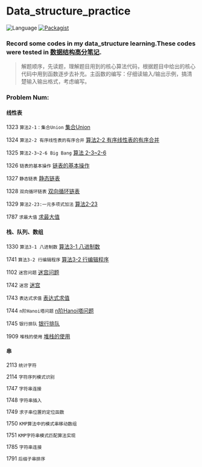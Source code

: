# Data_structure_practice

![Language](https://img.shields.io/badge/language-Python%20%2F%20C++%2011-orange.svg)  [![Packagist](https://img.shields.io/packagist/l/doctrine/orm.svg?maxAge=2592000)]()

### Record some codes in my data_structure learning.These codes  were tested in [数据结构高分笔记](http://codeup.cn/problemset.php?search=%E6%95%B0%E6%8D%AE%E7%BB%93%E6%9E%84%E9%AB%98%E5%88%86%E7%AC%94%E8%AE%B0).

> 解题顺序，先读题，理解题目用到的核心算法代码，根据题目中给出的核心代码中用到函数逐步去补充。主函数的编写：仔细读输入/输出示例，搞清楚输入输出格式，考虑编写。

### Problem Num:

#### 线性表

1323 `算法2-1：集合Union`  [集合Union](http://codeup.cn/problem.php?id=1323)

1324 `算法2-2 有序线性表的有序合并` [算法2-2 有序线性表的有序合并](http://codeup.cn/problem.php?id=1324)

1325 `算法2-3~2-6 Big Bang` [算法 2-3~2-6](http://codeup.cn/problem.php?id=1325)

1326 `链表的基本操作` [链表的基本操作](http://codeup.cn/problem.php?id=1326)

1327 `静态链表` [静态链表](http://codeup.cn/problem.php?id=1327)

1328 `双向循环链表` [双向循环链表](http://codeup.cn/problem.php?id=1328)

1329 `算法2-23:一元多项式加法` [算法2-23](http://codeup.cn/problem.php?id=1329)

1787 `求最大值` [求最大值](http://codeup.cn/problem.php?id=1787)

#### 栈、队列、数组

1330 `算法3-1 八进制数` [算法3-1 八进制数](http://codeup.cn/problem.php?id=1330)

1741 `算法3-2 行编辑程序` [算法3-2 行编辑程序](http://codeup.cn/problem.php?id=1741)

1102 `迷宫问题` [迷宫问题](http://codeup.cn/problem.php?id=1102)

1742 `迷宫` [迷宫](http://codeup.cn/problem.php?id=1742)

1743 `表达式求值` [表达式求值](http://codeup.cn/problem.php?id=1742)

1744 `n阶Hanoi塔问题` [n阶Hanoi塔问题](http://codeup.cn/problem.php?id=1744)

1745 `银行排队` [银行排队](http://codeup.cn/problem.php?id=1745)

1909 `堆栈的使用` [堆栈的使用](http://codeup.cn/problem.php?id=1909)

#### 串

2113 `统计字符`

2114 `字符序列模式识别`

1747 `字符串连接`

1748 `字符串插入`

1749 `求子串位置的定位函数`

1750 `KMP算法中的模式串移动数组`

1751 `KMP字符串模式匹配算法实现`

1785 `字符串连接`

1791 `后缀子串排序`

